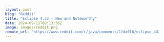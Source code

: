 ```yaml
---
layout: post
blog: "Reddit"
title: "Eclipse 4.33 - New and Noteworthy"
date: 2024-09-11T00:13:36Z
image: images/reddit.png
remote_url: "https://www.reddit.com/r/java/comments/1fdx0l6/eclipse_433_new_and_noteworthy/"
---
```

